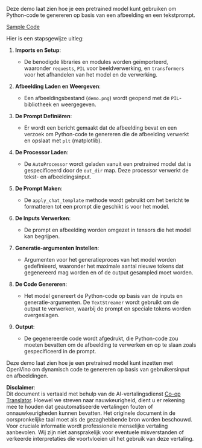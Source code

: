 <!--
CO_OP_TRANSLATOR_METADATA:
{
  "original_hash": "d7d7afa242a4a041ff4193546d4baf16",
  "translation_date": "2025-07-17T05:04:18+00:00",
  "source_file": "md/02.Application/04.Vision/Phi3/E2E_OpenVino_Phi3Vision.md",
  "language_code": "nl"
}
-->
Deze demo laat zien hoe je een pretrained model kunt gebruiken om Python-code te genereren op basis van een afbeelding en een tekstprompt.

[Sample Code](../../../../../../code/06.E2E/E2E_OpenVino_Phi3-vision.ipynb)

Hier is een stapsgewijze uitleg:

1. **Imports en Setup**:
   - De benodigde libraries en modules worden geïmporteerd, waaronder `requests`, `PIL` voor beeldverwerking, en `transformers` voor het afhandelen van het model en de verwerking.

2. **Afbeelding Laden en Weergeven**:
   - Een afbeeldingsbestand (`demo.png`) wordt geopend met de `PIL`-bibliotheek en weergegeven.

3. **De Prompt Definiëren**:
   - Er wordt een bericht gemaakt dat de afbeelding bevat en een verzoek om Python-code te genereren die de afbeelding verwerkt en opslaat met `plt` (matplotlib).

4. **De Processor Laden**:
   - De `AutoProcessor` wordt geladen vanuit een pretrained model dat is gespecificeerd door de `out_dir` map. Deze processor verwerkt de tekst- en afbeeldingsinput.

5. **De Prompt Maken**:
   - De `apply_chat_template` methode wordt gebruikt om het bericht te formatteren tot een prompt die geschikt is voor het model.

6. **De Inputs Verwerken**:
   - De prompt en afbeelding worden omgezet in tensors die het model kan begrijpen.

7. **Generatie-argumenten Instellen**:
   - Argumenten voor het generatieproces van het model worden gedefinieerd, waaronder het maximale aantal nieuwe tokens dat gegenereerd mag worden en of de output gesampled moet worden.

8. **De Code Genereren**:
   - Het model genereert de Python-code op basis van de inputs en generatie-argumenten. De `TextStreamer` wordt gebruikt om de output te verwerken, waarbij de prompt en speciale tokens worden overgeslagen.

9. **Output**:
   - De gegenereerde code wordt afgedrukt, die Python-code zou moeten bevatten om de afbeelding te verwerken en op te slaan zoals gespecificeerd in de prompt.

Deze demo laat zien hoe je een pretrained model kunt inzetten met OpenVino om dynamisch code te genereren op basis van gebruikersinput en afbeeldingen.

**Disclaimer**:  
Dit document is vertaald met behulp van de AI-vertalingsdienst [Co-op Translator](https://github.com/Azure/co-op-translator). Hoewel we streven naar nauwkeurigheid, dient u er rekening mee te houden dat geautomatiseerde vertalingen fouten of onnauwkeurigheden kunnen bevatten. Het originele document in de oorspronkelijke taal moet als de gezaghebbende bron worden beschouwd. Voor cruciale informatie wordt professionele menselijke vertaling aanbevolen. Wij zijn niet aansprakelijk voor eventuele misverstanden of verkeerde interpretaties die voortvloeien uit het gebruik van deze vertaling.